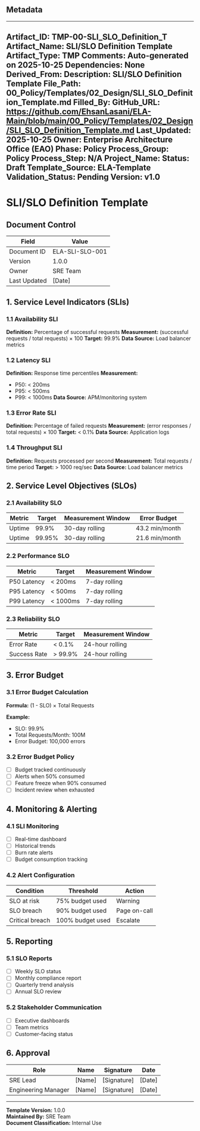 ## Metadata
---
Artifact_ID: TMP-00-SLI_SLO_Definition_T
Artifact_Name: SLI/SLO Definition Template
Artifact_Type: TMP
Comments: Auto-generated on 2025-10-25
Dependencies: None
Derived_From: 
Description: SLI/SLO Definition Template
File_Path: 00_Policy/Templates/02_Design/SLI_SLO_Definition_Template.md
Filled_By: 
GitHub_URL: https://github.com/EhsanLasani/ELA-Main/blob/main/00_Policy/Templates/02_Design/SLI_SLO_Definition_Template.md
Last_Updated: 2025-10-25
Owner: Enterprise Architecture Office (EAO)
Phase: Policy
Process_Group: Policy
Process_Step: N/A
Project_Name: 
Status: Draft
Template_Source: ELA-Template
Validation_Status: Pending
Version: v1.0
---
# SLI/SLO Definition Template

## Document Control
| Field | Value |
|-------|-------|
| Document ID | ELA-SLI-SLO-001 |
| Version | 1.0.0 |
| Owner | SRE Team |
| Last Updated | [Date] |

## 1. Service Level Indicators (SLIs)

### 1.1 Availability SLI
**Definition:** Percentage of successful requests
**Measurement:** (successful requests / total requests) × 100
**Target:** 99.9%
**Data Source:** Load balancer metrics

### 1.2 Latency SLI
**Definition:** Response time percentiles
**Measurement:**
- P50: < 200ms
- P95: < 500ms
- P99: < 1000ms
**Data Source:** APM/monitoring system

### 1.3 Error Rate SLI
**Definition:** Percentage of failed requests
**Measurement:** (error responses / total requests) × 100
**Target:** < 0.1%
**Data Source:** Application logs

### 1.4 Throughput SLI
**Definition:** Requests processed per second
**Measurement:** Total requests / time period
**Target:** > 1000 req/sec
**Data Source:** Load balancer metrics

## 2. Service Level Objectives (SLOs)

### 2.1 Availability SLO
| Metric | Target | Measurement Window | Error Budget |
|--------|--------|-------------------|---------------|
| Uptime | 99.9% | 30-day rolling | 43.2 min/month |
| Uptime | 99.95% | 30-day rolling | 21.6 min/month |

### 2.2 Performance SLO
| Metric | Target | Measurement Window |
|--------|--------|--------------------|
| P50 Latency | < 200ms | 7-day rolling |
| P95 Latency | < 500ms | 7-day rolling |
| P99 Latency | < 1000ms | 7-day rolling |

### 2.3 Reliability SLO
| Metric | Target | Measurement Window |
|--------|--------|--------------------|
| Error Rate | < 0.1% | 24-hour rolling |
| Success Rate | > 99.9% | 24-hour rolling |

## 3. Error Budget

### 3.1 Error Budget Calculation
**Formula:** (1 - SLO) × Total Requests

**Example:**
- SLO: 99.9%
- Total Requests/Month: 100M
- Error Budget: 100,000 errors

### 3.2 Error Budget Policy
- [ ] Budget tracked continuously
- [ ] Alerts when 50% consumed
- [ ] Feature freeze when 90% consumed
- [ ] Incident review when exhausted

## 4. Monitoring & Alerting

### 4.1 SLI Monitoring
- [ ] Real-time dashboard
- [ ] Historical trends
- [ ] Burn rate alerts
- [ ] Budget consumption tracking

### 4.2 Alert Configuration
| Condition | Threshold | Action |
|-----------|-----------|--------|
| SLO at risk | 75% budget used | Warning |
| SLO breach | 90% budget used | Page on-call |
| Critical breach | 100% budget used | Escalate |

## 5. Reporting

### 5.1 SLO Reports
- [ ] Weekly SLO status
- [ ] Monthly compliance report
- [ ] Quarterly trend analysis
- [ ] Annual SLO review

### 5.2 Stakeholder Communication
- [ ] Executive dashboards
- [ ] Team metrics
- [ ] Customer-facing status

## 6. Approval

| Role | Name | Signature | Date |
|------|------|-----------|------|
| SRE Lead | [Name] | [Signature] | [Date] |
| Engineering Manager | [Name] | [Signature] | [Date] |

---

**Template Version:** 1.0.0  
**Maintained By:** SRE Team  
**Document Classification:** Internal Use
